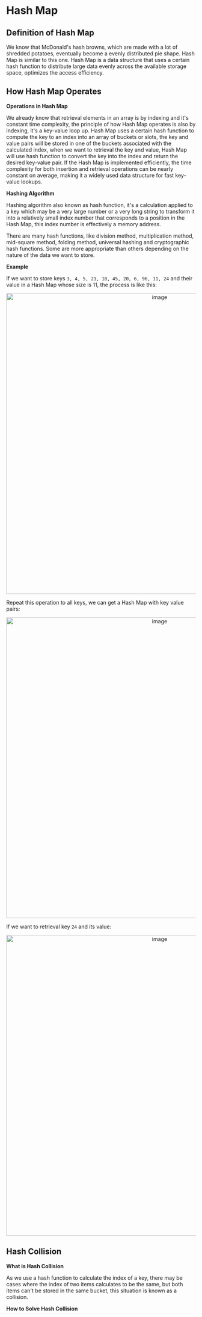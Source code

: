 # Hash Map

## Definition of Hash Map

We know that McDonald's hash browns, which are made with a lot of shredded potatoes, eventually become a evenly distributed pie shape. Hash Map is similar to this one. Hash Map is a data structure that uses a certain hash function to distribute large data evenly across the available storage space, optimizes the access efficiency. 

## How Hash Map Operates

**Operations in Hash Map**

We already know that retrieval elements in an array is by indexing and it's constant time complexity, the principle of how Hash Map operates is also by indexing, it's a key-value loop up. Hash Map uses a certain hash function to compute the key to an index into an array of buckets or slots, the key and value pairs will be stored in one of the buckets associated with the calculated index, when we want to retrieval the key and value, Hash Map will use hash function to convert the key into the index and return the desired key-value pair. If the Hash Map is implemented efficiently, the time complexity for both insertion and retrieval operations can be nearly constant on average, making it a widely used data structure for fast key-value lookups.

**Hashing Algorithm**

Hashing algorithm also known as hash function, it's a calculation applied to a key which may be a very large number or a very long string to transform it into a relatively small index number that corresponds to a position in the Hash Map, this index number is effectively a memory address.

There are many hash functions, like division method, multiplication method, mid-square method, folding method, universal hashing and cryptographic hash functions. Some are more appropriate than others depending on the nature of the data we want to store. 

**Example**

If we want to store keys `3, 4, 5, 21, 18, 45, 20, 6, 96, 11, 24` and their value in a Hash Map whose size is 11, the process is like this:

<div align=center>
<img width="800" alt="image" src="https://github.com/ShiyuFan0820/CSLearningNote/assets/149340606/0ddd4b7a-f371-4ce4-ba59-2b5a85227443">
</div>

Repeat this operation to all keys, we can get a Hash Map with key value pairs:

<div align=center>
<img width="800" alt="image" src="https://github.com/ShiyuFan0820/CSLearningNote/assets/149340606/f2874225-c43b-475c-aec9-9046ae323fb1">
</div>

If we want to retrieval key `24` and its value:

<div align=center>
<img width="800" alt="image" src="https://github.com/ShiyuFan0820/CSLearningNote/assets/149340606/be196ed8-c899-483f-8669-3c288fffe02a">
</div>


## Hash Collision

**What is Hash Collision**

As we use a hash function to calculate the index of a key, there may be cases where the index of two items calculates to be the same, but both items can't be stored in the same bucket, this situation is known as a collision.

**How to Solve Hash Collision**


